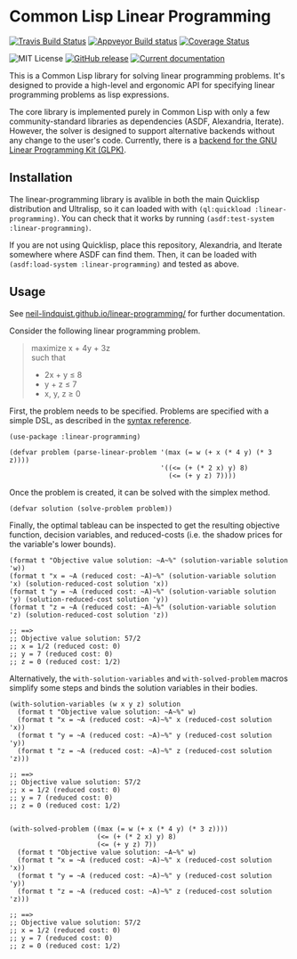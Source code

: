 # Common Lisp Linear Programming
[![Travis Build Status](https://img.shields.io/travis/neil-lindquist/linear-programming/master?logo=travis)](https://travis-ci.org/neil-lindquist/linear-programming?branch=master)
[![Appveyor Build status](https://ci.appveyor.com/api/projects/status/8rx1x28xxx7tkis4/branch/master?svg=true)](https://ci.appveyor.com/project/neil-lindquist/linear-programming/branch/master)
[![Coverage Status](https://coveralls.io/repos/github/neil-lindquist/linear-programming/badge.svg?branch=master)](https://coveralls.io/github/neil-lindquist/linear-programming?branch=master)

![MIT License](https://img.shields.io/github/license/neil-lindquist/linear-programming.svg?color=informational)
[![GitHub release](https://img.shields.io/github/release/neil-lindquist/linear-programming.svg)](https://github.com/neil-lindquist/linear-programming/releases)
[![Current documentation](https://img.shields.io/badge/docs-current-informational.svg)](https://neil-lindquist.github.io/linear-programming/)



This is a Common Lisp library for solving linear programming problems.
It's designed to provide a high-level and ergonomic API for specifying linear programming problems as lisp expressions.

The core library is implemented purely in Common Lisp with only a few community-standard libraries as dependencies (ASDF, Alexandria, Iterate).
However, the solver is designed to support alternative backends without any change to the user's code.
Currently, there is a [backend for the GNU Linear Programming Kit (GLPK)](https://github.com/neil-lindquist/linear-programming-glpk).

## Installation
The linear-programming library is avalible in both the main Quicklisp distribution and Ultralisp, so it can loaded with with `(ql:quickload :linear-programming)`.
You can check that it works by running `(asdf:test-system :linear-programming)`.

If you are not using Quicklisp, place this repository, Alexandria, and Iterate somewhere where ASDF can find them.
Then, it can be loaded with `(asdf:load-system :linear-programming)` and tested as above.


## Usage
See [neil-lindquist.github.io/linear-programming/](https://neil-lindquist.github.io/linear-programming/) for further documentation.

Consider the following linear programming problem.
> maximize  x + 4y + 3z  
> such that  
> * 2x + y &#x2264; 8  
> * y + z &#x2264; 7
> * x, y, z &#x2265; 0

First, the problem needs to be specified.
Problems are specified with a simple DSL, as described in the [syntax reference](https://neil-lindquist.github.io/linear-programming/linear-problem-syntax).
```common-lisp
(use-package :linear-programming)

(defvar problem (parse-linear-problem '(max (= w (+ x (* 4 y) (* 3 z))))
                                      '((<= (+ (* 2 x) y) 8)
                                        (<= (+ y z) 7))))
```
Once the problem is created, it can be solved with the simplex method.
```common-lisp
(defvar solution (solve-problem problem))
```
Finally, the optimal tableau can be inspected to get the resulting objective function, decision variables, and reduced-costs (i.e. the shadow prices for the variable's lower bounds).
```common-lisp
(format t "Objective value solution: ~A~%" (solution-variable solution 'w))
(format t "x = ~A (reduced cost: ~A)~%" (solution-variable solution 'x) (solution-reduced-cost solution 'x))
(format t "y = ~A (reduced cost: ~A)~%" (solution-variable solution 'y) (solution-reduced-cost solution 'y))
(format t "z = ~A (reduced cost: ~A)~%" (solution-variable solution 'z) (solution-reduced-cost solution 'z))

;; ==>
;; Objective value solution: 57/2
;; x = 1/2 (reduced cost: 0)
;; y = 7 (reduced cost: 0)
;; z = 0 (reduced cost: 1/2)
```
Alternatively, the `with-solution-variables` and `with-solved-problem` macros simplify some steps and binds the solution variables in their bodies.

```common-lisp
(with-solution-variables (w x y z) solution
  (format t "Objective value solution: ~A~%" w)
  (format t "x = ~A (reduced cost: ~A)~%" x (reduced-cost solution 'x))
  (format t "y = ~A (reduced cost: ~A)~%" y (reduced-cost solution 'y))
  (format t "z = ~A (reduced cost: ~A)~%" z (reduced-cost solution 'z)))

;; ==>
;; Objective value solution: 57/2
;; x = 1/2 (reduced cost: 0)
;; y = 7 (reduced cost: 0)
;; z = 0 (reduced cost: 1/2)


(with-solved-problem ((max (= w (+ x (* 4 y) (* 3 z))))
                      (<= (+ (* 2 x) y) 8)
                      (<= (+ y z) 7))
  (format t "Objective value solution: ~A~%" w)
  (format t "x = ~A (reduced cost: ~A)~%" x (reduced-cost solution 'x))
  (format t "y = ~A (reduced cost: ~A)~%" y (reduced-cost solution 'y))
  (format t "z = ~A (reduced cost: ~A)~%" z (reduced-cost solution 'z)))

;; ==>
;; Objective value solution: 57/2
;; x = 1/2 (reduced cost: 0)
;; y = 7 (reduced cost: 0)
;; z = 0 (reduced cost: 1/2)
```
